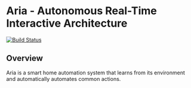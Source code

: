 Aria - Autonomous Real-Time Interactive Architecture
====================================================

[![Build Status](https://travis-ci.com/mattmaynes2/aria?token=MPuUxtfuLzmhXtay93BR&branch=master)](https://travis-ci.com/mattmaynes2/aria)

## Overview

Aria is a smart home automation system that learns from its environment and automatically automates
common actions.
